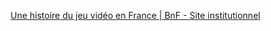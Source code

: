 [Une histoire du jeu vidéo en France | BnF - Site institutionnel](https://www.bnf.fr/fr/mediatheque/une-histoire-du-jeu-video-en-france)
